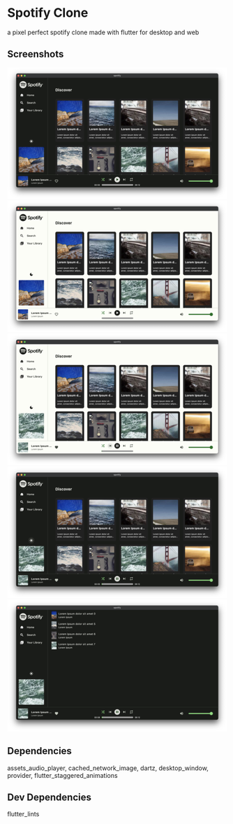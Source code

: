 # Spotify Clone

a pixel perfect spotify clone made with flutter for desktop and web

## Screenshots

![](./screenshots/1.png)
![](./screenshots/2.png)
![](./screenshots/3.png)
![](./screenshots/4.png)
![](./screenshots/5.png)

## Dependencies

assets_audio_player, cached_network_image, dartz, desktop_window, provider, flutter_staggered_animations

## Dev Dependencies

flutter_lints
